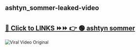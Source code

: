 
 ## ashtyn_sommer-leaked-video 

# <h2><a href="https://clipsfans.com/ashtyn_sommer&ref=git">🔗 Click to LINKS ⏩⏩ 👉 🟢 ashtyn sommer </a></h2>

<a href="https://clipsfans.com/ashtyn_sommer&ref=git" rel="nofollow" data-target="animated-image.originalLink"><img src="https://i.ibb.co.com/xMMVF88/686577567.gif" alt="Viral Video Original" style="max-width: 100%; display: inline-block;" data-target="animated-image.originalImage"></a>
